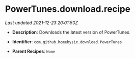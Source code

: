 # PowerTunes.download.recipe

_Last updated 2021-12-23 20:01:50Z_

- **Description**: Downloads the latest version of PowerTunes.

- **Identifier**: `com.github.homebysix.download.PowerTunes`

- **Parent Recipes**: `None`
